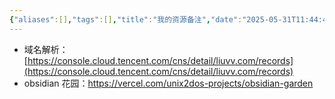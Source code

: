 ```yaml
---
{"aliases":[],"tags":[],"title":"我的资源备注","date":"2025-05-31T11:44:42Z","date_modify":"2025-05-31T23:46:43Z","dg-publish":true,"permalink":"/900_Publish/02_我的资源备注/","dgPassFrontmatter":true,"noteIcon":"","created":"2025-05-31T11:44:42Z","updated":"2025-05-31T23:46:43Z"}
---
```


- 域名解析：[https://console.cloud.tencent.com/cns/detail/liuvv.com/records](https://console.cloud.tencent.com/cns/detail/liuvv.com/records)
- obsidian 花园：https://vercel.com/unix2dos-projects/obsidian-garden
